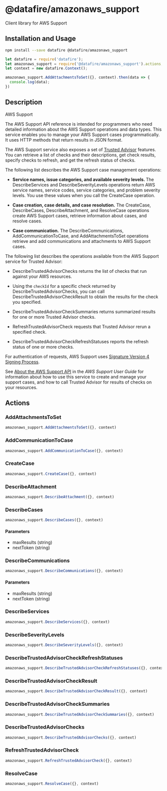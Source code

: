 # @datafire/amazonaws_support

Client library for AWS Support

## Installation and Usage
```bash
npm install --save datafire @datafire/amazonaws_support
```

```js
let datafire = require('datafire');
let amazonaws_support = require('@datafire/amazonaws_support').actions;
let context = new datafire.Context();

amazonaws_support.AddAttachmentsToSet({}, context).then(data => {
  console.log(data);
})
```

## Description
<fullname>AWS Support</fullname> <p>The AWS Support API reference is intended for programmers who need detailed information about the AWS Support operations and data types. This service enables you to manage your AWS Support cases programmatically. It uses HTTP methods that return results in JSON format.</p> <p>The AWS Support service also exposes a set of <a href="http://aws.amazon.com/premiumsupport/trustedadvisor/">Trusted Advisor</a> features. You can retrieve a list of checks and their descriptions, get check results, specify checks to refresh, and get the refresh status of checks. </p> <p>The following list describes the AWS Support case management operations:</p> <ul> <li> <p> <b>Service names, issue categories, and available severity levels. </b>The <a>DescribeServices</a> and <a>DescribeSeverityLevels</a> operations return AWS service names, service codes, service categories, and problem severity levels. You use these values when you call the <a>CreateCase</a> operation. </p> </li> <li> <p> <b>Case creation, case details, and case resolution.</b> The <a>CreateCase</a>, <a>DescribeCases</a>, <a>DescribeAttachment</a>, and <a>ResolveCase</a> operations create AWS Support cases, retrieve information about cases, and resolve cases.</p> </li> <li> <p> <b>Case communication.</b> The <a>DescribeCommunications</a>, <a>AddCommunicationToCase</a>, and <a>AddAttachmentsToSet</a> operations retrieve and add communications and attachments to AWS Support cases. </p> </li> </ul> <p>The following list describes the operations available from the AWS Support service for Trusted Advisor:</p> <ul> <li> <p> <a>DescribeTrustedAdvisorChecks</a> returns the list of checks that run against your AWS resources.</p> </li> <li> <p>Using the <code>checkId</code> for a specific check returned by <a>DescribeTrustedAdvisorChecks</a>, you can call <a>DescribeTrustedAdvisorCheckResult</a> to obtain the results for the check you specified.</p> </li> <li> <p> <a>DescribeTrustedAdvisorCheckSummaries</a> returns summarized results for one or more Trusted Advisor checks.</p> </li> <li> <p> <a>RefreshTrustedAdvisorCheck</a> requests that Trusted Advisor rerun a specified check. </p> </li> <li> <p> <a>DescribeTrustedAdvisorCheckRefreshStatuses</a> reports the refresh status of one or more checks. </p> </li> </ul> <p>For authentication of requests, AWS Support uses <a href="http://docs.aws.amazon.com/general/latest/gr/signature-version-4.html">Signature Version 4 Signing Process</a>.</p> <p>See <a href="http://docs.aws.amazon.com/awssupport/latest/user/Welcome.html">About the AWS Support API</a> in the <i>AWS Support User Guide</i> for information about how to use this service to create and manage your support cases, and how to call Trusted Advisor for results of checks on your resources. </p>

## Actions
### AddAttachmentsToSet



```js
amazonaws_support.AddAttachmentsToSet({}, context)
```


### AddCommunicationToCase



```js
amazonaws_support.AddCommunicationToCase({}, context)
```


### CreateCase



```js
amazonaws_support.CreateCase({}, context)
```


### DescribeAttachment



```js
amazonaws_support.DescribeAttachment({}, context)
```


### DescribeCases



```js
amazonaws_support.DescribeCases({}, context)
```

#### Parameters
* maxResults (string)
* nextToken (string)

### DescribeCommunications



```js
amazonaws_support.DescribeCommunications({}, context)
```

#### Parameters
* maxResults (string)
* nextToken (string)

### DescribeServices



```js
amazonaws_support.DescribeServices({}, context)
```


### DescribeSeverityLevels



```js
amazonaws_support.DescribeSeverityLevels({}, context)
```


### DescribeTrustedAdvisorCheckRefreshStatuses



```js
amazonaws_support.DescribeTrustedAdvisorCheckRefreshStatuses({}, context)
```


### DescribeTrustedAdvisorCheckResult



```js
amazonaws_support.DescribeTrustedAdvisorCheckResult({}, context)
```


### DescribeTrustedAdvisorCheckSummaries



```js
amazonaws_support.DescribeTrustedAdvisorCheckSummaries({}, context)
```


### DescribeTrustedAdvisorChecks



```js
amazonaws_support.DescribeTrustedAdvisorChecks({}, context)
```


### RefreshTrustedAdvisorCheck



```js
amazonaws_support.RefreshTrustedAdvisorCheck({}, context)
```


### ResolveCase



```js
amazonaws_support.ResolveCase({}, context)
```


